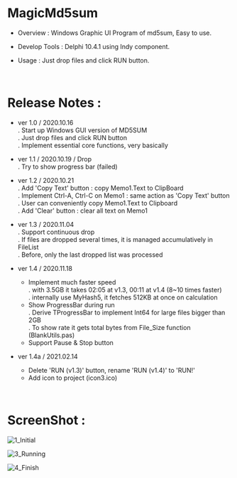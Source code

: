 # MagicMd5sum

- Overview : Windows Graphic UI Program of md5sum, Easy to use.

- Develop Tools : Delphi 10.4.1 using Indy component.

- Usage : Just drop files and click RUN button.

<br/>

# Release Notes :

- ver 1.0 / 2020.10.16 \
  . Start up Windows GUI version of MD5SUM \
  . Just drop files and click RUN button \
  . Implement essential core functions, very basically

- ver 1.1 / 2020.10.19 / Drop \
  . Try to show progress bar (failed)

- ver 1.2 / 2020.10.21 \
  . Add 'Copy Text' button : copy Memo1.Text to ClipBoard \
  . Implement Ctrl-A, Ctrl-C on Memo1 : same action as 'Copy Text' button \
  . User can conveniently copy Memo1.Text to Clipboard \
  . Add 'Clear' button : clear all text on Memo1

- ver 1.3 / 2020.11.04 \
  . Support continuous drop \
  . If files are dropped several times, it is managed accumulatively in FileList \
  . Before, only the last dropped list was processed

- ver 1.4 / 2020.11.18
  - Implement much faster speed \
    . with 3.5GB it takes 02:05 at v1.3, 00:11 at v1.4 (8~10 times faster) \
	. internally use MyHash5, it fetches 512KB at once on calculation
  - Show ProgressBar during run \
    . Derive TProgressBar to implement Int64 for large files bigger than 2GB \
    . To show rate it gets total bytes from File_Size function (BlankUtils.pas)
  - Support Pause & Stop button

- ver 1.4a / 2021.02.14
  - Delete 'RUN (v1.3)' button, rename 'RUN (v1.4)' to 'RUN!'
  - Add icon to project (icon3.ico)


<br/>

# ScreenShot :

![1_Initial](https://user-images.githubusercontent.com/26485313/107876178-b827c380-6f07-11eb-9d47-9deecdc482f1.png)

![3_Running](https://user-images.githubusercontent.com/26485313/107876180-b958f080-6f07-11eb-94df-11ff18cfdc08.png)

![4_Finish](https://user-images.githubusercontent.com/26485313/107876181-b9f18700-6f07-11eb-845c-d5ab8f70ed69.png)

<br/><br/>

